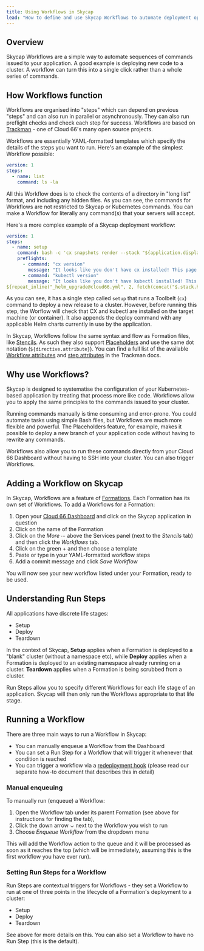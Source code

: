 ```yaml
---
title: Using Workflows in Skycap
lead: "How to define and use Skycap Workflows to automate deployment operations"
---
```


## Overview

Skycap Workflows are a simple way to automate sequences of commands issued to your application. A good example is deploying new code to a cluster. A workflow can turn this into a single click rather than a whole series of commands.

## How Workflows function

Workflows are organised into "steps" which can depend on previous "steps" and can also run in parallel or asynchronously. They can also run preflight checks and check each step for success. Workflows are based on [Trackman](https://github.com/cloud66-oss/trackman/blob/master/README.md) - one of Cloud 66's many open source projects.

Workflows are essentially YAML-formatted templates which specify the details of the steps you want to run. Here's an example of the simplest Workflow possible:

```yaml
version: 1
steps:
  - name: list
    command: ls -la
```

All this Workflow does is to check the contents of a directory in "long list" format, and including any hidden files. As you can see, the commands for Workflows are not restricted to Skycap or Kubernetes commands. You can make a Workflow for literally any command(s) that your servers will accept.

Here's a more complex example of a Skycap deployment workflow:

```yaml
version: 1
steps:
  - name: setup
    command: bash -c 'cx snapshots render --stack "${application.display_name}" --snapshot ${snapshot.uuid} --formation ${formation.uuid} --filter "setup" --ignore-warnings | kubectl apply -f - '
    preflights:
      - command: "cx version"
        message: "It looks like you don't have cx installed! This page can help you install it https://help.cloud66.com/docs/toolbelt/using-cloud66-toolbelt/"
      - command: "kubectl version"
        message: "It looks like you don't have kubectl installed! This page can help you install it https://kubernetes.io/docs/tasks/tools/install-kubectl/"
${repeat_inline("_helm_upgrade@cloud66.yml", 2, fetch(concat("$.stack.helm.releases[?(@.formation.uuid==",formation.uuid,")]")))}
```

As you can see, it has a single step called `setup` that runs a Toolbelt (`cx`) command to deploy a new release to a cluster. However, before running this step, the Worflow will check that CX and kubectl are installed on the target machine (or container). It also appends the deploy command with any applicable Helm charts currently in use by the application. 

In Skycap, Workflows follow the same syntax and flow as Formation files, like [Stencils](/docs/skycap/formations-stencils-and-snapshots#what-is-a-stencil). As such they also support [Placeholders](/docs/skycap/stencil-placeholders) and use the same dot notation (`${directive.attribute}`). You can find a full list of the available [Workflow attributes](https://github.com/cloud66-oss/trackman/blob/master/README.md#workflow-attributes) and [step attributes](https://github.com/cloud66-oss/trackman/blob/master/README.md#step-attributes) in the Trackman docs. 

## Why use Workflows?

Skycap is designed to systematise the configuration of your Kubernetes-based application by treating that process more like code. Workflows allow you to apply the same principles to the commands issued to your cluster. 

Running commands manually is time consuming and error-prone. You could automate tasks using simple Bash files, but Workflows are much more flexible and powerful. The Placeholders feature, for example, makes it possible to deploy a new branch of your application code without having to rewrite any commands. 

Workflows also allow you to run these commands directly from your Cloud 66 Dashboard without having to SSH into your cluster. You can also trigger Workflows.

## Adding a Workflow on Skycap

In Skycap, Workflows are a feature of [Formations](/docs/skycap/using-formations). Each Formation has its own set of Workflows. To add a Workflows for a Formation:

1. Open your [Cloud 66 Dashboard](https://app.cloud66.com/) and click on the Skycap application in question
2. Click on the name of the Formation 
3. Click on the *More ∙∙∙* above the Services panel (next to the *Stencils* tab) and then click the *Workflows* tab.
4. Click on the green + and then choose a template
5. Paste or type in your YAML-formatted workflow steps
6. Add a commit message and click *Save Workflow*

You will now see your new workflow listed under your Formation, ready to be used. 

## Understanding Run Steps

All applications have discrete life stages:

- Setup
- Deploy
- Teardown

In the context of Skycap, **Setup** applies when a Formation is deployed to a "blank" cluster (without a namespace etc), while **Deploy** applies when a Formation is deployed to an existing namespace already running on a cluster. **Teardown** applies when a Formation is being scrubbed from a cluster.

Run Steps allow you to specify different Workflows for each life stage of an application. Skycap will then only run the Workflows appropriate to that life stage.

## Running a Workflow

There are three main ways to run a Workflow in Skycap:

- You can manually enqueue a Workflow from the Dashboard
- You can set a Run Step for a Workflow that will trigger it whenever that condition is reached
- You can trigger a workflow via a [redeployment hook](/docs/deployment/redeployment-hook) (please read our separate how-to document that describes this in detail)

### Manual enqueuing

To manually run (enqueue) a Workflow: 

1. Open the Workflow tab under its parent Formation (see above for instructions for finding the tab), 
2. Click the down arrow ⌄ next to the Workflow you wish to run
3. Choose *Enqueue Workflow* from the dropdown menu

This will add the Workflow action to the queue and it will be processed as soon as it reaches the top (which will be immediately, assuming this is the first workflow you have ever run).

### Setting Run Steps for a Workflow

Run Steps are contextual triggers for Workflows - they set a Workflow to run at one of three points in the lifecycle of a Formation's deployment to a cluster:

- Setup
- Deploy
- Teardown

See above for more details on this. You can also set a Workflow to have no Run Step (this is the default).